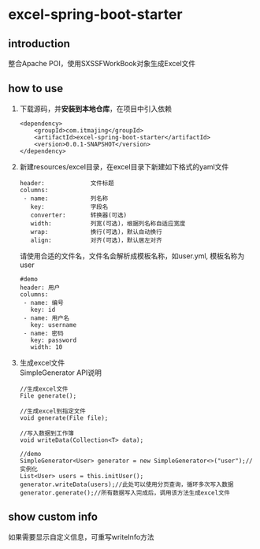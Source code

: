 # excel-spring-boot-starter

## introduction
整合Apache POI，使用SXSSFWorkBook对象生成Excel文件

## how to use

1. 下载源码，并**安装到本地仓库**，在项目中引入依赖

    ```
    <dependency>
        <groupId>com.itmajing</groupId>
        <artifactId>excel-spring-boot-starter</artifactId>
        <version>0.0.1-SNAPSHOT</version>
    </dependency>
    ```
    
2. 新建resources/excel目录，在excel目录下新建如下格式的yaml文件  

    ```
    header:             文件标题
    columns:
     - name:            列名称
       key:             字段名
       converter:       转换器(可选)
       width:           列宽(可选)，根据列名称自适应宽度
       wrap:            换行(可选)，默认自动换行
       align:           对齐(可选)，默认居左对齐
    ```
    请使用合适的文件名，文件名会解析成模板名称，如user.yml, 模板名称为user  
    ```
    #demo
    header: 用户
    columns:
     - name: 编号
       key: id
     - name: 用户名
       key: username
     - name: 密码
       key: password
       width: 10
    ```
    
3. 生成excel文件  
    SimpleGenerator API说明
    ```
    //生成excel文件
    File generate();
    
    //生成excel到指定文件
    void generate(File file);
    
    //写入数据到工作簿
    void writeData(Collection<T> data);
    ```
    ```
    //demo
    SimpleGenerator<User> generator = new SimpleGenerator<>("user");//实例化
    List<User> users = this.initUser();
    generator.writeData(users);//此处可以使用分页查询，循环多次写入数据
    generator.generate();//所有数据写入完成后，调用该方法生成excel文件
    ```
## show custom info
如果需要显示自定义信息，可重写writeInfo方法


